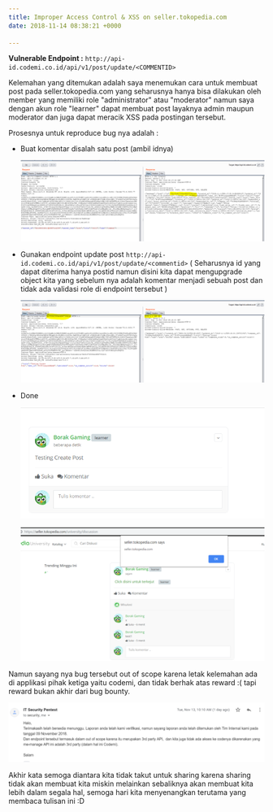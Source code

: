 ```yaml
---
title: Improper Access Control & XSS on seller.tokopedia.com
date: 2018-11-14 08:38:21 +0000

---
```

**Vulnerable Endpoint :** `http://api-id.codemi.co.id/api/v1/post/update/<COMMENTID>`

Kelemahan yang ditemukan adalah saya menemukan cara untuk membuat post pada seller.tokopedia.com yang seharusnya hanya bisa dilakukan oleh member yang memiliki role "administrator" atau "moderator" namun saya dengan akun role "learner" dapat membuat post layaknya admin maupun moderator dan juga dapat meracik XSS pada postingan tersebut.

Prosesnya untuk reproduce bug nya adalah :

* Buat komentar disalah satu post (ambil idnya)

  ![](/uploads/gambar1.png)
* Gunakan endpoint update post `http://api-id.codemi.co.id/api/v1/post/update/<commentid>` ( Seharusnya id yang dapat diterima hanya postid namun disini kita dapat mengupgrade object kita yang sebelum nya adalah komentar menjadi sebuah post dan tidak ada validasi role di endpoint tersebut )

  ![](/uploads/gambar2.png)
* Done

  ![](/uploads/gambar3.png)

  ![](/uploads/gambar4.png)

Namun sayang nya bug tersebut out of scope karena letak kelemahan ada di applikasi pihak ketiga yaitu codemi, dan tidak berhak atas reward :( tapi reward bukan akhir dari bug bounty.

![](/uploads/gambar5.PNG)

Akhir kata semoga diantara kita tidak takut untuk sharing karena sharing tidak akan membuat kita miskin melainkan sebaliknya akan membuat kita lebih dalam segala hal, semoga hari kita menyenangkan terutama yang membaca tulisan ini :D